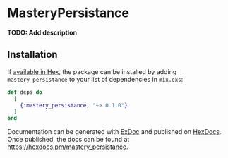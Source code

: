 # MasteryPersistance

**TODO: Add description**

## Installation

If [available in Hex](https://hex.pm/docs/publish), the package can be installed
by adding `mastery_persistance` to your list of dependencies in `mix.exs`:

```elixir
def deps do
  [
    {:mastery_persistance, "~> 0.1.0"}
  ]
end
```

Documentation can be generated with [ExDoc](https://github.com/elixir-lang/ex_doc)
and published on [HexDocs](https://hexdocs.pm). Once published, the docs can
be found at <https://hexdocs.pm/mastery_persistance>.

